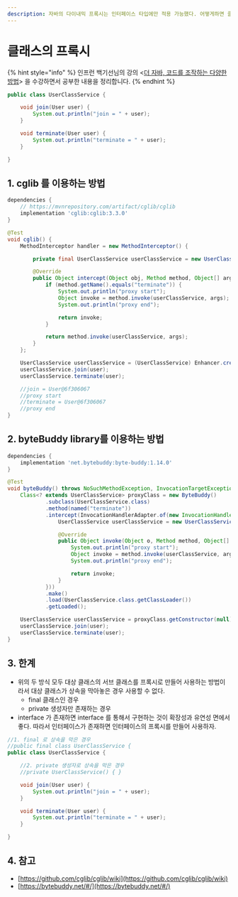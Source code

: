 ```yaml
---
description: 자바의 다이내믹 프록시는 인터페이스 타입에만 적용 가능했다. 어떻게하면 클래스 타입의 프록시를 적용할 수 있을까?
---
```


# 클래스의 프록시

{% hint style="info" %}
인프런 백기선님의 강의 <[더 자바, 코드를 조작하는 다양한 방법](https://www.inflearn.com/course/the-java-code-manipulation/dashboard)> 을 수강하면서 공부한 내용을 정리합니다.&#x20;
{% endhint %}

```java
public class UserClassService {

    void join(User user) {
        System.out.println("join = " + user);
    }

    void terminate(User user) {
        System.out.println("terminate = " + user);
    }

}
```

## 1. cglib 를 이용하는 방법&#x20;

```gradle
dependencies {
    // https://mvnrepository.com/artifact/cglib/cglib
    implementation 'cglib:cglib:3.3.0'
}
```

```java
@Test
void cglib() {
    MethodInterceptor handler = new MethodInterceptor() {

        private final UserClassService userClassService = new UserClassService();

        @Override
        public Object intercept(Object obj, Method method, Object[] args, MethodProxy proxy) throws Throwable {
            if (method.getName().equals("terminate")) {
                System.out.println("proxy start");
                Object invoke = method.invoke(userClassService, args);
                System.out.println("proxy end");

                return invoke;
            }

            return method.invoke(userClassService, args);
        }
    };

    UserClassService userClassService = (UserClassService) Enhancer.create(UserClassService.class, handler);
    userClassService.join(user);
    userClassService.terminate(user);

    //join = User@6f306067
    //proxy start
    //terminate = User@6f306067
    //proxy end
}
```



## 2. byteBuddy library를 이용하는 방법

```gradle
dependencies {
    implementation 'net.bytebuddy:byte-buddy:1.14.0'
}
```

```java
@Test
void byteBuddy() throws NoSuchMethodException, InvocationTargetException, InstantiationException, IllegalAccessException {
    Class<? extends UserClassService> proxyClass = new ByteBuddy()
            .subclass(UserClassService.class)
            .method(named("terminate"))
            .intercept(InvocationHandlerAdapter.of(new InvocationHandler() {
                UserClassService userClassService = new UserClassService();

                @Override
                public Object invoke(Object o, Method method, Object[] args) throws Throwable {
                    System.out.println("proxy start");
                    Object invoke = method.invoke(userClassService, args);
                    System.out.println("proxy end");

                    return invoke;
                }
            }))
            .make()
            .load(UserClassService.class.getClassLoader())
            .getLoaded();

    UserClassService userClassService = proxyClass.getConstructor(null).newInstance();
    userClassService.join(user);
    userClassService.terminate(user);
}
```



## 3. 한계&#x20;

* 위의 두 방식 모두 대상 클래스의 서브 클래스를 프록시로 만들어 사용하는 방법이라서 대상 클래스가 상속을 막아놓은 경우 사용할 수 없다.&#x20;
  * final 클래스인 경우&#x20;
  * private 생성자만 존재하는 경우&#x20;
* interface 가 존재하면 interface 를 통해서 구현하는 것이 확장성과 유연성 면에서 좋다. 따라서 인터페이스가 존재하면 인터페이스의 프록시를 만들어 사용하자.&#x20;

```java
//1. final 로 상속을 막은 경우
//public final class UserClassService {
public class UserClassService {

    //2. private 생성자로 상속을 막은 경우
    //private UserClassService() { }

    void join(User user) {
        System.out.println("join = " + user);
    }

    void terminate(User user) {
        System.out.println("terminate = " + user);
    }

}
```



## 4. 참고

* [https://github.com/cglib/cglib/wiki](https://github.com/cglib/cglib/wiki)
* [https://bytebuddy.net/#/](https://bytebuddy.net/#/)

